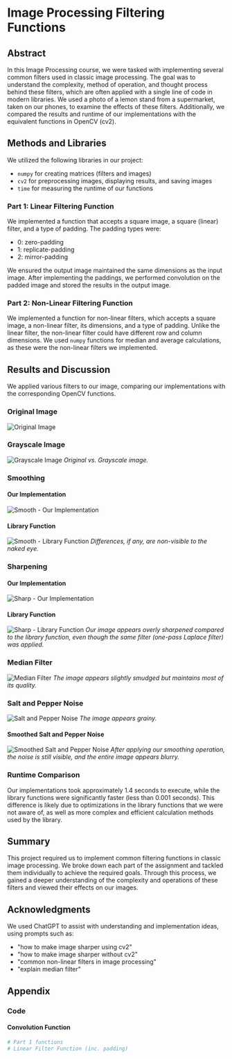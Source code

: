 # Image Processing Filtering Functions

## Abstract
In this Image Processing course, we were tasked with implementing several common filters used in classic image processing. The goal was to understand the complexity, method of operation, and thought process behind these filters, which are often applied with a single line of code in modern libraries. We used a photo of a lemon stand from a supermarket, taken on our phones, to examine the effects of these filters. Additionally, we compared the results and runtime of our implementations with the equivalent functions in OpenCV (cv2).

## Methods and Libraries
We utilized the following libraries in our project:
- `numpy` for creating matrices (filters and images)
- `cv2` for preprocessing images, displaying results, and saving images
- `time` for measuring the runtime of our functions

### Part 1: Linear Filtering Function
We implemented a function that accepts a square image, a square (linear) filter, and a type of padding. The padding types were:
- 0: zero-padding
- 1: replicate-padding
- 2: mirror-padding

We ensured the output image maintained the same dimensions as the input image. After implementing the paddings, we performed convolution on the padded image and stored the results in the output image.

### Part 2: Non-Linear Filtering Function
We implemented a function for non-linear filters, which accepts a square image, a non-linear filter, its dimensions, and a type of padding. Unlike the linear filter, the non-linear filter could have different row and column dimensions. We used `numpy` functions for median and average calculations, as these were the non-linear filters we implemented.

## Results and Discussion
We applied various filters to our image, comparing our implementations with the corresponding OpenCV functions.

### Original Image
![Original Image](images/original.jpg)

### Grayscale Image
![Grayscale Image](images/grayscale.jpg)
*Original vs. Grayscale image.*

### Smoothing
#### Our Implementation
![Smooth - Our Implementation](images/smooth_our.jpg)

#### Library Function
![Smooth - Library Function](images/smooth_library.jpg)
*Differences, if any, are non-visible to the naked eye.*

### Sharpening
#### Our Implementation
![Sharp - Our Implementation](images/sharp_our.jpg)

#### Library Function
![Sharp - Library Function](images/sharp_library.jpg)
*Our image appears overly sharpened compared to the library function, even though the same filter (one-pass Laplace filter) was applied.*

### Median Filter
![Median Filter](images/median.jpg)
*The image appears slightly smudged but maintains most of its quality.*

### Salt and Pepper Noise
![Salt and Pepper Noise](images/salt_pepper.jpg)
*The image appears grainy.*

#### Smoothed Salt and Pepper Noise
![Smoothed Salt and Pepper Noise](images/smoothed_salt_pepper.jpg)
*After applying our smoothing operation, the noise is still visible, and the entire image appears blurry.*

### Runtime Comparison
Our implementations took approximately 1.4 seconds to execute, while the library functions were significantly faster (less than 0.001 seconds). This difference is likely due to optimizations in the library functions that we were not aware of, as well as more complex and efficient calculation methods used by the library.

## Summary
This project required us to implement common filtering functions in classic image processing. We broke down each part of the assignment and tackled them individually to achieve the required goals. Through this process, we gained a deeper understanding of the complexity and operations of these filters and viewed their effects on our images.

## Acknowledgments
We used ChatGPT to assist with understanding and implementation ideas, using prompts such as:
- "how to make image sharper using cv2"
- "how to make image sharper without cv2"
- "common non-linear filters in image processing"
- "explain median filter"

## Appendix
### Code
#### Convolution Function
```python
# Part 1 functions
# Linear Filter Function (inc. padding)
